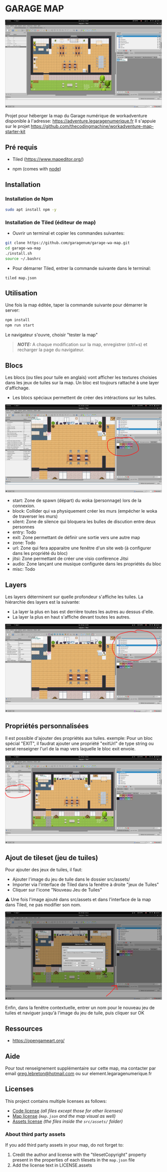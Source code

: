 # GARAGE MAP

![map](./docs/map.png)

Projet pour héberger la map du Garage numérique de workadventure disponible à l'adresse: https://adventure.legaragenumerique.fr
Il s'appuie sur le projet https://github.com/thecodingmachine/workadventure-map-starter-kit

## Pré requis

- Tiled (https://www.mapeditor.org/)

- npm (comes with [node](https://nodejs.org/en/))

## Installation


### Installation de Npm

```bash
sudo apt install npm -y
```

### Installation de Tiled (éditeur de map)

- Ouvrir un terminal et copier les commandes suivantes:

```bash
git clone https://github.com/garagenum/garage-wa-map.git
cd garage-wa-map
./install.sh
source ~/.bashrc
```

- Pour démarrer Tiled, entrer la commande suivante dans le terminal:
```
tiled map.json
```

## Utilisation

Une fois la map éditée, taper la commande suivante pour démarrer le server:

```bash
npm install
npm run start
```

Le navigateur s'ouvre, choisir "tester la map"

> **_NOTE:_** A chaque modification sur la map, enregistrer (ctrl+s) et recharger la page du navigateur.

## Blocs

Les blocs (ou tiles pour tuile en anglais) vont afficher les textures choisies dans les jeux de tuiles sur la map.
Un bloc est toujours rattaché à une layer d'affichage.
- Les blocs spéciaux permettent de créer des intéractions sur les tuiles.

![map](./docs/blocs.png)

- start: Zone de spawn (départ) du woka (personnage) lors de la connexion.
- block: Collider qui va physiquement créer les murs (empécher le woka de traverser les murs)
- silent: Zone de silence qui bloquera les bulles de discution entre deux personnes
- entry: Todo
- exit: Zone permettant de définir une sortie vers une autre map
- zone: Todo
- url: Zone qui fera apparaitre une fenêtre d'un site web (à configurer dans les propriété du bloc)
- jitsi: Zone permettant de créer une visio conférence Jitsi
- audio: Zone lançant une musique configurée dans les propriétés du bloc
- misc: Todo

## Layers

Les layers déterminent sur quelle profondeur s'affiche les tuiles.
La hiérarchie des layers est la suivante:
- La layer la plus en bas est derrière toutes les autres au dessus d'elle.
- La layer la plus en haut s'affiche devant toutes les autres.

![map](./docs/layers.png)

## Propriétés personnalisées

Il est possible d'ajouter des propriétés aux tuiles.
exemple: Pour un bloc spécial "EXIT", il faudrat ajouter une propriété "exitUrl" de type string ou serat renseigner l'url de la map vers laquelle le bloc exit envoie.

![map](./docs/props.png)

## Ajout de tileset (jeu de tuiles)

Pour ajouter des jeux de tuiles, il faut:
- Ajouter l'image du jeu de tuile dans le dossier src/assets/
- Importer via l'interface de Tiled dans la fenêtre à droite "jeux de Tuiles"
- Cliquer sur l'icone "Nouveau Jeu de Tuiles"

:warning: Une fois l'image ajouté dans src/assets et dans l'interface de la map dans Tiled, ne pas modifier son nom.

![map](./docs/tileset.png)

Enfin, dans la fenêtre contextuelle, entrer un nom pour le nouveau jeu de tuiles et naviguer jusqu'à l'image du jeu de tuile, puis cliquer sur OK

## Ressources

- https://opengameart.org/

## Aide

Pour tout renseignement supplémentaire sur cette map, ma contacter par email greg.lebreton@hotmail.com ou sur element.legaragenumerique.fr

## Licenses

This project contains multiple licenses as follows:

* [Code license](./LICENSE.code) *(all files except those for other licenses)*
* [Map license](./LICENSE.map) *(`map.json` and the map visual as well)*
* [Assets license](./LICENSE.assets) *(the files inside the `src/assets/` folder)*

### About third party assets

If you add third party assets in your map, do not forget to:
1. Credit the author and license with the "tilesetCopyright" property present in the properties of each tilesets in the `map.json` file
2. Add the license text in LICENSE.assets

